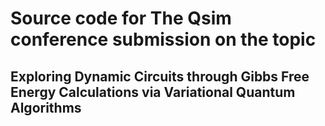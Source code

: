 # Source code for The Qsim conference submission on the topic 
## Exploring Dynamic Circuits through Gibbs Free Energy Calculations via Variational Quantum Algorithms

